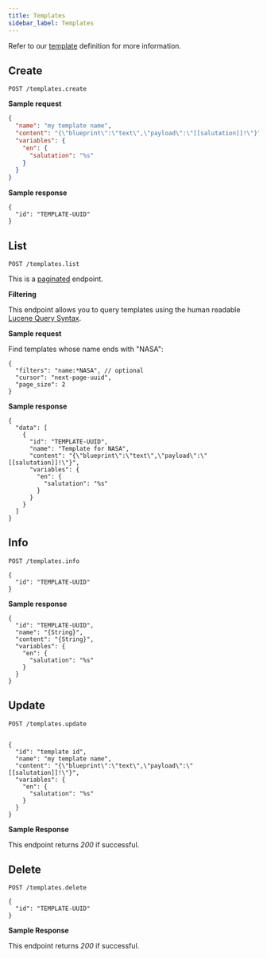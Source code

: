 ```yaml
---
title: Templates
sidebar_label: Templates
---
```


Refer to our [template](getting-started/glossary.md#template) definition
for more information.

## Create

`POST /templates.create`

**Sample request**

```json
{
  "name": "my template name",
  "content": "{\"blueprint\":\"text\",\"payload\":\"[[salutation]]!\"}",
  "variables": {
    "en": {
      "salutation": "%s"
    }
  }
}
```

**Sample response**

```json5
{
  "id": "TEMPLATE-UUID"
}
```

## List

`POST /templates.list`

This is a [paginated](/api/endpoints/introduction.md#pagination) endpoint.

**Filtering**

This endpoint allows you to query templates using the human readable [Lucene
Query Syntax](https://lucene.apache.org/core/2_9_4/queryparsersyntax.html).

**Sample request**

Find templates whose name ends with "NASA":
```json5
{
  "filters": "name:*NASA", // optional
  "cursor": "next-page-uuid",
  "page_size": 2
}
```

**Sample response**

```json5
{
  "data": [
    {
      "id": "TEMPLATE-UUID",
      "name": "Template for NASA",
      "content": "{\"blueprint\":\"text\",\"payload\":\"[[salutation]]!\"}",
      "variables": {
        "en": {
          "salutation": "%s"
        }
      }
    }
  ]
}
```

## Info

`POST /templates.info`

```json5
{
  "id": "TEMPLATE-UUID"
}
```

**Sample response**

```json5
{
  "id": "TEMPLATE-UUID",
  "name": "{String}",
  "content": "{String}",
  "variables": {
    "en": {
      "salutation": "%s"
    }
  }
}
```

## Update

`POST /templates.update`

```json5

{
  "id": "template id",
  "name": "my template name",
  "content": "{\"blueprint\":\"text\",\"payload\":\"[[salutation]]!\"}",
  "variables": {
    "en": {
      "salutation": "%s"
    }
  }
}
```

**Sample Response**

This endpoint returns *200* if successful.

## Delete

`POST /templates.delete`

```json5
{
  "id": "TEMPLATE-UUID"
}
```

**Sample Response**

This endpoint returns *200* if successful.
